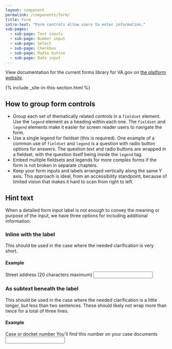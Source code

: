 ```yaml
---
layout: component
permalink: /components/form/
title: Form
intro-text: "Form controls allow users to enter information."
sub-pages:
  - sub-page: Text inputs
  - sub-page: Number input
  - sub-page: Select
  - sub-page: Checkbox
  - sub-page: Radio button
  - sub-page: Date input
---
```


<div class="feature">
View documentation for the current forms library for VA.gov on <a href="https://depo-platform-documentation.scrollhelp.site/developer-docs/VA-Forms-Library-Overview.2085355587.html">the platform website</a>.
</div>


{% include _site-in-this-section.html %}

## How to group form controls

- Group each set of thematically related controls in a `fieldset` element. Use the `legend` element as a heading within each one. The `fieldset` and `legend` elements make it easier for screen reader users to navigate the form.
- Use a single legend for fieldset (this is required). One example of a common use of `fieldset` and `legend` is a question with radio button options for answers. The question text and radio buttons are wrapped in a fieldset, with the question itself being inside the `legend` tag.
- Embed multiple fieldsets and legends for more complex forms if the form is not broken in separate chapters.
- Keep your form inputs and labels arranged vertically along the same Y axis. This approach is ideal, from an accessibility standpoint, because of limited vision that makes it hard to scan from right to left.

## Hint text

When a detailed form input label is not enough to convey the meaning or purpose of the input, we have three options for including additional information:

### Inline with the label

This should be used in the case where the needed clarification is very short.

#### Example

<div class="site-showcase">
  <form class="usa-form">
    <label class="vads-u-margin-top--0" for="input-type-text">Street address (20 characters maximum)</label>
    <input class="usa-input" id="input-type-text" name="input-type-text" type="text">
  </form>
</div>

### As subtext beneath the label

This should be used in the case where the needed clarification is a little longer, but less than two sentences. These should likely not wrap more than twice for a total of three lines.

#### Example

<div class="site-showcase">
  <form class="usa-form">
    <label class="vads-u-margin-top--0" for="input-type-text">
      Case or docket number
      <span class="vads-u-color--gray-medium vads-u-display--block">
        You'll find this number on your case documents
      </span>
    </label>
    <input class="usa-input" name="input-type-text" type="text">
  </form>
</div>

